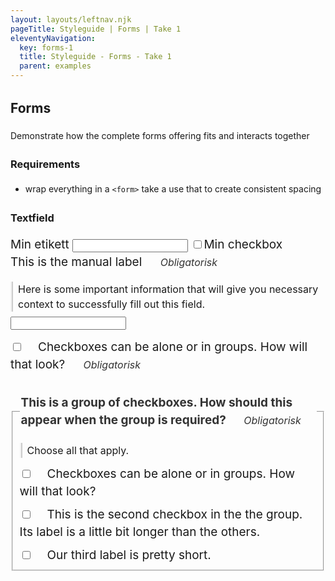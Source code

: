 ```yaml
---
layout: layouts/leftnav.njk
pageTitle: Styleguide | Forms | Take 1
eleventyNavigation:
  key: forms-1
  title: Styleguide - Forms - Take 1
  parent: examples
---
```


<style>
/* + Resets */
body,
label,
ul,
ol,
li,
p {
  line-height: 1.5;
}

[type=text] {
  margin-bottom: 0;
}

[type="checkbox"] + label, [type="radio"] + label {
  margin-right: 0;
}
/* - Resets */

form > * + * {
  margin-top: 2rem;
}

label {
  font-size: 16px;
}

@media screen and ( min-width: 640px ) {
  label {
    font-size: 19px;
  }
}

.required {
  /* background-color: #fff; */
  border-radius: 2px;
  color: #333;
  align-items: center;
  display: inline-flex;
  flex-wrap: wrap;
  /* font-family: monospace; */
  font-weight: normal;
  font-style: italic;
  font-size: 11px;
  position: relative;
  left: 0.5rem;
  /* width: calc(100% - 1.0rem); */
  /* margin-left: 0.8rem; */
  padding: 0 .5rem 0 1.5rem;
  text-indent: 0;
}

@media screen and (min-width: 640px ) {
  .required {
    font-size: 16px;
    left: 0;
  }
}

.required:before {
  position: absolute;
  content: url('data:image/svg+xml; utf-8, <svg xmlns="http://www.w3.org/2000/svg" viewBox="0 0 512 512"><path fill="currentColor" d="M478.21 334.093L336 256l142.21-78.093c11.795-6.477 15.961-21.384 9.232-33.037l-19.48-33.741c-6.728-11.653-21.72-15.499-33.227-8.523L296 186.718l3.475-162.204C299.763 11.061 288.937 0 275.48 0h-38.96c-13.456 0-24.283 11.061-23.994 24.514L216 186.718 77.265 102.607c-11.506-6.976-26.499-3.13-33.227 8.523l-19.48 33.741c-6.728 11.653-2.562 26.56 9.233 33.037L176 256 33.79 334.093c-11.795 6.477-15.961 21.384-9.232 33.037l19.48 33.741c6.728 11.653 21.721 15.499 33.227 8.523L216 325.282l-3.475 162.204C212.237 500.939 223.064 512 236.52 512h38.961c13.456 0 24.283-11.061 23.995-24.514L296 325.282l138.735 84.111c11.506 6.976 26.499 3.13 33.227-8.523l19.48-33.741c6.728-11.653 2.563-26.559-9.232-33.036z"></path></svg>');
  height: .6rem;
  width: .6rem;
  left: .6rem;
  display: flex;
}

[type="checkbox"] + label {
  padding-left: 1.5rem;
  text-indent: -1.5rem;
}

li > [type="checkbox" ] + label {
  font-weight: normal;
}

fieldset legend {
  color: #333;
  font-size: 16px;
  font-weight: bold;
  margin-bottom: 0;
}

@media screen and ( min-width: 640px ) {
  fieldset legend {
    font-size: 19px;
  }
}

fieldset legend ~ .helptext {
  margin: .5rem 0 .75rem;
}
fieldset li + li {
  margin-top: .5rem;
} 

fieldset ul {
  margin: 0;
  padding: 0;
  list-style-type: none;
}

.helptext {
  box-shadow: inset 2px 0 0 0 #f2f2f2, inset 4px 0 0 0 #ccc;
  font-size: 13px;
  margin: 4px 0 8px 0;
  padding: 0px 0 0px 12px;
}

@media screen and (min-width: 640px ) {
  .helptext {
    font-size: 16px;
  }
}

.helptext p:last-child {
  margin-bottom: 0;
}
</style>

## Forms

<p class="lead">Demonstrate how the complete forms offering fits and interacts together</p>

### Requirements
 - wrap everything in a ``` <form> ``` take a use that to create consistent spacing 

### Textfield

<form>
  <div id="root">  
    <text-field :my-data="fieldData[0]" > 
      <label>Min etikett
        <input type="text" required />
      </label>
    </text-field>
    <check-box :my-data="fieldData[1]">
      <label><input type="checkbox" />Min checkbox</label>
    </check-box>
    <div>
      <label for="text2" aria-label="Obligatorisk fält. Min andra etikett">This is the manual label <span class="required">Obligatorisk</span></label>
      <div class="helptext">
        <p>Here is some important information that will give you necessary context to successfully fill out this field.</p>
      </div>
      <input type="text" id="text2" />
    </div>
  </div>
</form>

<form>


<!-- The aria-label is used to prevent screen readers from reading "star" in the :before psuedo-content. -->


<div>
  <input type="checkbox" id="checkbox1" /><label for="checkbox1"><span>Checkboxes can be alone or in groups. How will that look?</span> <span class="required">Obligatorisk</span></label>
</div>

<!-- The Legend will always be rendered first. So any element above it need to be outside of the Fieldset tag. That feels wrong. -->
<fieldset>
  <!-- Most browsers cannot implement a flexbox layout inside of a legend tag. The solution is to use a wrapper element inside the legend element -->
  <legend aria-label="Required Field. This is a group of checkboxes. How should this appear when the group is required?">
    <div>
      <span>This is a group of checkboxes. How should this appear when the group is required? </span>
      <span class="required">Obligatorisk</span>
    </div>    
  </legend>
  <div class="helptext">
    <p>Choose all that apply.</p>
  </div>
  <ul>
    <li><input type="checkbox" id="checkbox2" /><label for="checkbox2">Checkboxes can be alone or in groups. How will that look?</label></li>
    <li><input type="checkbox" id="checkbox3" /><label for="checkbox3">This is the second checkbox in the the group. Its label is a little bit longer than the others.</label></li>
    <li><input type="checkbox" id="checkbox4" /><label for="checkbox4">Our third label is pretty short.</label></li>
  </ul>
</fieldset>
</form>

<script src="{{ '/js/vue.js' | url }}"></script>
<script src="{{ '/js/vue-forms-take-1.js' | url }}"></script>

